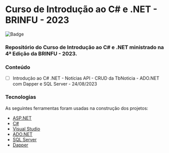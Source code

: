 # Curso de Introdução ao C# e .NET - BRINFU - 2023

![Badge](https://img.shields.io/badge/Marcos%20Dias%20Vendramini-ASP.NET%20C%23-red)

### Repositório do Curso de Introdução ao C# e .NET ministrado na 4ª Edição da BRINFU - 2023.

### Conteúdo

- [ ] Introdução ao C# .NET - Notícias API - CRUD da TbNoticia - ADO.NET com Dapper e SQL Server - 24/08/2023

### Tecnologias

As seguintes ferramentas foram usadas na construção dos projetos:

- [ASP.NET](https://dotnet.microsoft.com/apps/aspnet)
- [C#](https://docs.microsoft.com/pt-br/dotnet/csharp/)
- [Visual Studio](https://visualstudio.microsoft.com/pt-br/)
- [ADO.NET](https://docs.microsoft.com/pt-br/dotnet/framework/data/adonet/)
- [SQL Server](https://www.microsoft.com/pt-br/sql-server/sql-server-downloads)
- [Dapper](https://github.com/DapperLib/Dapper)
